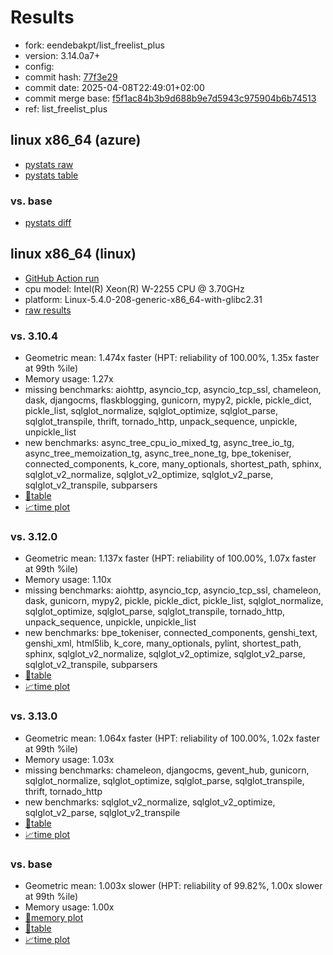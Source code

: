 # Results

- fork: eendebakpt/list_freelist_plus
- version: 3.14.0a7+
- config: 
- commit hash: [77f3e29](https://github.com/eendebakpt/cpython/commit/77f3e29)
- commit date: 2025-04-08T22:49:01+02:00
- commit merge base: [f5f1ac84b3b9d688b9e7d5943c975904b6b74513](https://github.com/python/cpython/commit/f5f1ac84b3b9d688b9e7d5943c975904b6b74513)
- ref: list_freelist_plus

## linux x86_64 (azure)

- [pystats raw](bm-20250408-azure-x86_64-eendebakpt-list_freelist_plus-3.14.0a7%2B-77f3e29-pystats.json)
- [pystats table](bm-20250408-azure-x86_64-eendebakpt-list_freelist_plus-3.14.0a7%2B-77f3e29-pystats.md)

### vs. base

- [pystats diff](bm-20250408-azure-x86_64-eendebakpt-list_freelist_plus-3.14.0a7%2B-77f3e29-pystats-vs-base.md)

## linux x86_64 (linux)

- [GitHub Action run](https://github.com/faster-cpython/benchmarking/actions/runs/14456172465)
- cpu model: Intel(R) Xeon(R) W-2255 CPU @ 3.70GHz
- platform: Linux-5.4.0-208-generic-x86_64-with-glibc2.31
- [raw results](bm-20250408-linux-x86_64-eendebakpt-list_freelist_plus-3.14.0a7%2B-77f3e29.json)

### vs. 3.10.4

- Geometric mean: 1.474x faster (HPT: reliability of 100.00%, 1.35x faster at 99th %ile)
- Memory usage: 1.27x
- missing benchmarks: aiohttp, asyncio_tcp, asyncio_tcp_ssl, chameleon, dask, djangocms, flaskblogging, gunicorn, mypy2, pickle, pickle_dict, pickle_list, sqlglot_normalize, sqlglot_optimize, sqlglot_parse, sqlglot_transpile, thrift, tornado_http, unpack_sequence, unpickle, unpickle_list
- new benchmarks: async_tree_cpu_io_mixed_tg, async_tree_io_tg, async_tree_memoization_tg, async_tree_none_tg, bpe_tokeniser, connected_components, k_core, many_optionals, shortest_path, sphinx, sqlglot_v2_normalize, sqlglot_v2_optimize, sqlglot_v2_parse, sqlglot_v2_transpile, subparsers
- [📄table](bm-20250408-linux-x86_64-eendebakpt-list_freelist_plus-3.14.0a7%2B-77f3e29-vs-3.10.4.md)
- [📈time plot](bm-20250408-linux-x86_64-eendebakpt-list_freelist_plus-3.14.0a7%2B-77f3e29-vs-3.10.4.svg)

### vs. 3.12.0

- Geometric mean: 1.137x faster (HPT: reliability of 100.00%, 1.07x faster at 99th %ile)
- Memory usage: 1.10x
- missing benchmarks: aiohttp, asyncio_tcp, asyncio_tcp_ssl, chameleon, dask, gunicorn, mypy2, pickle, pickle_dict, pickle_list, sqlglot_normalize, sqlglot_optimize, sqlglot_parse, sqlglot_transpile, tornado_http, unpack_sequence, unpickle, unpickle_list
- new benchmarks: bpe_tokeniser, connected_components, genshi_text, genshi_xml, html5lib, k_core, many_optionals, pylint, shortest_path, sphinx, sqlglot_v2_normalize, sqlglot_v2_optimize, sqlglot_v2_parse, sqlglot_v2_transpile, subparsers
- [📄table](bm-20250408-linux-x86_64-eendebakpt-list_freelist_plus-3.14.0a7%2B-77f3e29-vs-3.12.0.md)
- [📈time plot](bm-20250408-linux-x86_64-eendebakpt-list_freelist_plus-3.14.0a7%2B-77f3e29-vs-3.12.0.svg)

### vs. 3.13.0

- Geometric mean: 1.064x faster (HPT: reliability of 100.00%, 1.02x faster at 99th %ile)
- Memory usage: 1.03x
- missing benchmarks: chameleon, djangocms, gevent_hub, gunicorn, sqlglot_normalize, sqlglot_optimize, sqlglot_parse, sqlglot_transpile, thrift, tornado_http
- new benchmarks: sqlglot_v2_normalize, sqlglot_v2_optimize, sqlglot_v2_parse, sqlglot_v2_transpile
- [📄table](bm-20250408-linux-x86_64-eendebakpt-list_freelist_plus-3.14.0a7%2B-77f3e29-vs-3.13.0.md)
- [📈time plot](bm-20250408-linux-x86_64-eendebakpt-list_freelist_plus-3.14.0a7%2B-77f3e29-vs-3.13.0.svg)

### vs. base

- Geometric mean: 1.003x slower (HPT: reliability of 99.82%, 1.00x slower at 99th %ile)
- Memory usage: 1.00x
- [🧠memory plot](bm-20250408-linux-x86_64-eendebakpt-list_freelist_plus-3.14.0a7%2B-77f3e29-vs-base-mem.svg)
- [📄table](bm-20250408-linux-x86_64-eendebakpt-list_freelist_plus-3.14.0a7%2B-77f3e29-vs-base.md)
- [📈time plot](bm-20250408-linux-x86_64-eendebakpt-list_freelist_plus-3.14.0a7%2B-77f3e29-vs-base.svg)


